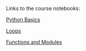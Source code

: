 Links to the course notebooks:

[Python Basics](https://jnpauli.github.io/IntroductionToPython/Introduction/PythonBasics.html)

[Loops](https://jnpauli.github.io/IntroductionToPython/Introduction/Loops.html)

[Functions and Modules](https://jnpauli.github.io/IntroductionToPython/Introduction/FunctionsAndModules.html)
